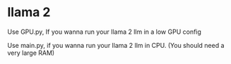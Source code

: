 # llama 2

Use GPU.py, If you wanna run your llama 2 llm in a low GPU config

Use main.py, if you wanna run your llama 2 llm in CPU. (You should need a very large RAM)
